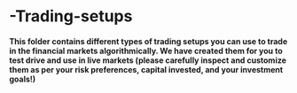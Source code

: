 # -Trading-setups

#### This folder contains different types of trading setups you can use to trade in the financial markets algorithmically. We have created them for you to test drive and use in live markets (please carefully inspect and customize them as per your risk preferences, capital invested, and your investment goals!)
